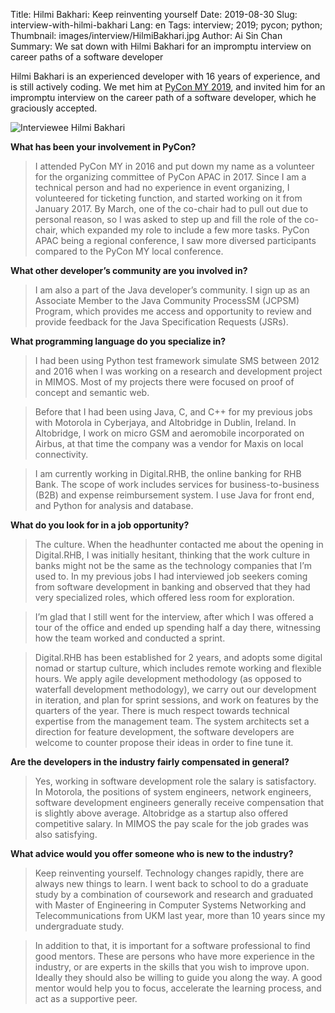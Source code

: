 Title: Hilmi Bakhari: Keep reinventing yourself
Date: 2019-08-30
Slug: interview-with-hilmi-bakhari 
Lang: en 
Tags: interview; 2019; pycon; python; 
Thumbnail: images/interview/HilmiBakhari.jpg
Author: Ai Sin Chan 
Summary: We sat down with Hilmi Bakhari for an impromptu interview on career paths of a software developer

Hilmi Bakhari is an experienced developer with 16 years of experience, and is still actively coding. We met him at [PyCon MY 2019](https://pycon.my/), and invited him for an impromptu interview on the career path of a software developer, which he graciously accepted. 

![Interviewee Hilmi Bakhari](/images/interview/hilmibakhari.jpg)

**What has been your involvement in PyCon?**

> I attended PyCon MY in 2016 and put down my name as a volunteer for the organizing committee of PyCon APAC in 2017. Since I am a technical person and had no experience in event organizing, I volunteered for ticketing function, and started working on it from January 2017. By March, one of the co-chair had to pull out due to personal reason, so I was asked to step up and fill the role of the co-chair, which expanded my role to include a few more tasks. PyCon APAC being a regional conference, I saw more diversed participants compared to the PyCon MY local conference. 

**What other developer’s community are you involved in?**

> I am also a part of the Java developer’s community. I sign up as an Associate Member to the Java Community ProcessSM (JCPSM) Program,  which provides me access and opportunity to review and provide feedback for the Java Specification Requests (JSRs). 

**What programming language do you specialize in?**

> I had been using Python test framework simulate SMS between 2012 and 2016 when I was working on a research and development project in MIMOS. Most of my projects there were focused on proof of concept and semantic web. 

> Before that I had been using Java, C, and C++ for my previous jobs with Motorola in Cyberjaya, and Altobridge in Dublin, Ireland. In Altobridge, I work on micro GSM and aeromobile incorporated on Airbus, at that time the company was a vendor for Maxis on local connectivity. 

> I am currently working in Digital.RHB, the online banking for RHB Bank. The scope of work includes services for business-to-business (B2B) and expense reimbursement system. I use Java for front end, and Python for analysis and database. 

**What do you look for in a job opportunity?**

> The culture. When the headhunter contacted me about the opening in Digital.RHB, I was initially hesitant, thinking that the work culture in banks might not be the same as the technology companies that I’m used to. In my previous jobs I had interviewed job seekers coming from software development in banking and observed that they had very specialized roles, which offered less room for exploration. 

> I’m glad that I still went for the interview, after which I was offered a tour of the office and ended up spending half a day there, witnessing how the team worked and conducted a sprint. 

> Digital.RHB has been established for 2 years, and adopts some digital nomad or startup culture, which includes remote working and flexible hours. We apply agile development methodology (as opposed to waterfall development methodology), we carry out our development in iteration, and plan for sprint sessions, and work on features by the quarters of the year. There is much respect towards technical expertise from the management team. The system architects set a direction for feature development, the software developers are welcome to counter propose their ideas in order to fine tune it. 

**Are the developers in the industry fairly compensated in general?**

> Yes, working in software development role the salary is satisfactory. In Motorola, the positions of system engineers, network engineers, software development engineers generally receive compensation that is slightly above average. Altobridge as a startup also offered competitive salary. In MIMOS the pay scale for the job grades was also satisfying. 

**What advice would you offer someone who is new to the industry?**

> Keep reinventing yourself. Technology changes rapidly, there are always new things to learn. I went back to school to do a graduate study by a combination of coursework and research and graduated with Master of Engineering in Computer Systems Networking and Telecommunications from UKM last year, more than 10 years since my undergraduate study. 

> In addition to that, it is important for a software professional to find good mentors. These are persons who have more experience in the industry, or are experts in the skills that you wish to improve upon. Ideally they should also be willing to guide you along the way. A good mentor would help you to focus, accelerate the learning process, and act as a supportive peer. 
